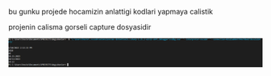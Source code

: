 bu gunku projede hocamizin anlattigi kodlari yapmaya calistik

projenin  calisma gorseli capture dosyasidir

![plot](./Capture.PNG)
